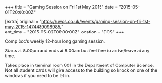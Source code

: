 +++
title = "Gaming Session on Fri 1st May 2015"
date = "2015-05-01T20:00:00Z"

[extra]
original = "https://uwcs.co.uk/events/gaming-session-on-fri-1st-may-2015-1474489098985/"    
ent_time = "2015-05-02T08:00:00Z"
location = "DCS"
+++

Comp Soc’s weekly 12-hour long gaming session.

Starts at 8:00pm and ends at 8:00am but feel free to arrive/leave at any time.

Takes place in terminal room 001 in the Department of Computer Science. Not all student cards will give access to the building so knock on one of the windows if you need to be let in.

